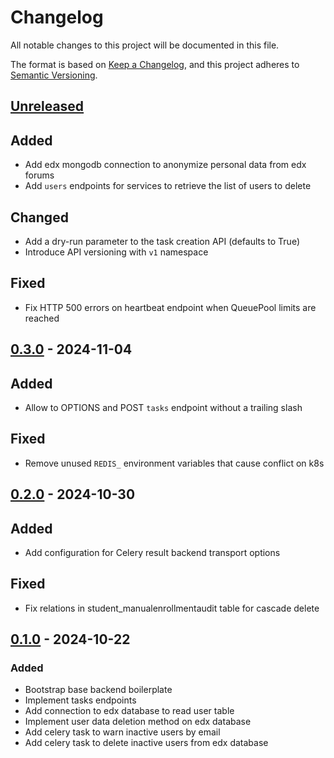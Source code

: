 # Changelog

All notable changes to this project will be documented in this file.

The format is based on [Keep a Changelog](https://keepachangelog.com/en/1.0.0/),
and this project adheres to
[Semantic Versioning](https://semver.org/spec/v2.0.0.html).

## [Unreleased]

## Added

- Add edx mongodb connection to anonymize personal data from edx forums
- Add `users` endpoints for services to retrieve the list of users to delete  

## Changed

- Add a dry-run parameter to the task creation API (defaults to True)
- Introduce API versioning with `v1` namespace

## Fixed

- Fix HTTP 500 errors on heartbeat endpoint when QueuePool limits are reached

## [0.3.0] - 2024-11-04

## Added

- Allow to OPTIONS and POST `tasks` endpoint without a trailing slash

## Fixed

- Remove unused `REDIS_` environment variables that cause conflict on k8s

## [0.2.0] - 2024-10-30

## Added

- Add configuration for Celery result backend transport options

## Fixed

- Fix relations in student_manualenrollmentaudit table for cascade delete

## [0.1.0] - 2024-10-22

### Added

- Bootstrap base backend boilerplate
- Implement tasks endpoints
- Add connection to edx database to read user table
- Implement user data deletion method on edx database
- Add celery task to warn inactive users by email
- Add celery task to delete inactive users from edx database

[unreleased]: https://github.com/openfun/mork/compare/v0.3.0...main
[0.3.0]: https://github.com/openfun/mork/compare/v0.2.0...v0.3.0
[0.2.0]: https://github.com/openfun/mork/compare/v0.1.0...v0.2.0
[0.1.0]: https://github.com/openfun/mork/compare/1e60ac8...v0.1.0
